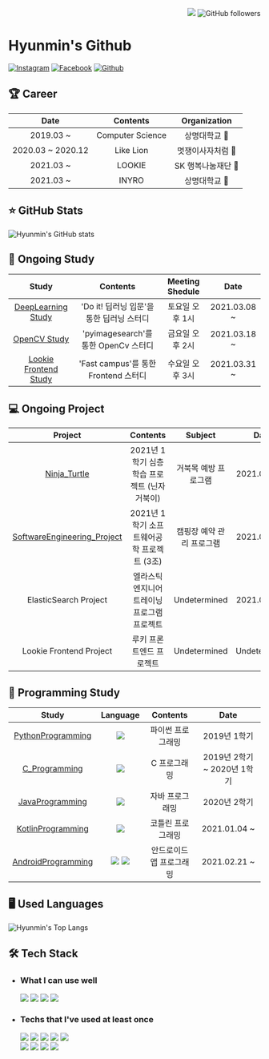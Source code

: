 <p align=right>
    <a href="https://hits.seeyoufarm.com">
        <img src="https://hits.seeyoufarm.com/api/count/incr/badge.svg?url=https%3A%2F%2Fgithub.com%2Fhyunmin0317&count_bg=%2391A8D2&title_bg=%23555555&icon=github.svg&icon_color=%23E7E7E7&title=hits&edge_flat=false"/></a>
    <img alt="GitHub followers" src="https://img.shields.io/github/followers/hyunmin0317?style=social"> 
</p>






# Hyunmin's Github

[![Instagram](https://img.shields.io/badge/Instagram-E4405F?style=round-square&logo=Instagram&logoColor=white&link=https://www.instagram.com/hyunmin_0317/)](https://www.instagram.com/hyunmin_0317/)
[![Facebook](https://img.shields.io/badge/Facebook-1877F2?style=round-square&logo=Facebook&logoColor=white&link=https://www.facebook.com/profile.php?id=100031649032539)](https://www.facebook.com/profile.php?id=100031649032539)
[![Github](https://img.shields.io/badge/Github-181717?style=round-square&logo=Github&logoColor=white&link=https://github.com/hyunmin0317)](https://github.com/hyunmin0317)

## :trophy: Career

|       Date        |     Contents     |        Organization         |
| :---------------: | :--------------: | :-------------------------: |
|     2019.03 ~     | Computer Science |      상명대학교 :deer:      |
| 2020.03 ~ 2020.12 |    Like Lion     |    멋쟁이사자처럼 :lion:    |
|     2021.03 ~     |      LOOKIE      | SK 행복나눔재단 :butterfly: |
|     2021.03 ~     |      INYRO       |      상명대학교 :deer:      |

## :star: GitHub Stats

![Hyunmin's GitHub stats](https://github-readme-stats.vercel.app/api?username=hyunmin0317&show_icons=true)

## :book: Ongoing Study

|                            Study                             |                 Contents                  | Meeting Shedule |     Date     |
| :----------------------------------------------------------: | :---------------------------------------: | :-------------: | :----------: |
| [DeepLearning Study](https://github.com/hyunmin0317/DeepLearning_Study) | 'Do it! 딥러닝 입문'을 통한 딥러닝 스터디 | 토요일 오후 1시 | 2021.03.08 ~ |
| [OpenCV Study](https://github.com/hyunmin0317/OpenCV_Study)  |   'pyimagesearch'를 통한 OpenCv 스터디    | 금요일 오후 2시 | 2021.03.18 ~ |
| [Lookie Frontend Study](https://github.com/hyunmin0317/LOOKIE_FRONT_2021) |   'Fast campus'를 통한 Frontend 스터디    | 수요일 오후 3시 | 2021.03.31 ~ |

##  :computer: Ongoing Project

|                           Project                            |                   Contents                   |          Subject          |     Date     |
| :----------------------------------------------------------: | :------------------------------------------: | :-----------------------: | :----------: |
| [Ninja_Turtle](https://github.com/hyunmin0317/Ninja_Turtle)  | 2021년 1학기 심층학습 프로젝트 (닌자거북이)  |   거북목 예방 프로그램    | 2021.03.29 ~ |
| [SoftwareEngineering_Project](https://github.com/hyunmin0317/SoftwareEngineering_Project) |  2021년 1학기 소프트웨어공학 프로젝트 (3조)  | 캠핑장 예약 관리 프로그램 | 2021.04.01 ~ |
|                    ElasticSearch Project                     | 엘라스틱 엔지니어 트레이닝 프로그램 프로젝트 |       Undetermined        | 2021.04.03 ~ |
|                   Lookie Frontend Project                    |           루키 프론트엔드 프로젝트           |       Undetermined        | Undetermined |

## :blue_book: Programming Study

|                            Study                             |                           Language                           |         Contents         |            Date             |
| :----------------------------------------------------------: | :----------------------------------------------------------: | :----------------------: | :-------------------------: |
| [PythonProgramming](https://github.com/hyunmin0317/PythonProgramming) | <img src="https://img.shields.io/badge/Python-3766AB?style=round-square&logo=Python&logoColor=white"/> |    파이썬 프로그래밍     |        2019년 1학기         |
| [C_Programming](https://github.com/hyunmin0317/C_Programming) | <img src="https://img.shields.io/badge/C-A8B9CC?style=round-square&logo=C&logoColor=white"/> |       C 프로그래밍       | 2019년 2학기 ~ 2020년 1학기 |
| [JavaProgramming](https://github.com/hyunmin0317/JavaProgramming) | <img src="https://img.shields.io/badge/Java-007396?style=round-square&logo=Java&logoColor=white"/> |     자바 프로그래밍      |        2020년 2학기         |
| [KotlinProgramming](https://github.com/hyunmin0317/KotlinProgramming) | <img src="https://img.shields.io/badge/Kotlin-0095D5?style=round-square&logo=Kotlin&logoColor=white"/> |    코틀린 프로그래밍     |        2021.01.04 ~         |
| [AndroidProgramming](https://github.com/hyunmin0317/AndroidProgramming) | <img src="https://img.shields.io/badge/Java-007396?style=round-square&logo=Java&logoColor=white"/> <img src="https://img.shields.io/badge/Kotlin-0095D5?style=round-square&logo=Kotlin&logoColor=white"/> | 안드로이드 앱 프로그래밍 |        2021.02.21 ~         |

## :desktop_computer: Used Languages

![Hyunmin's Top Langs](https://github-readme-stats.vercel.app/api/top-langs/?username=hyunmin0317&layout=compact&hide=tcl,powershell,CSS&langs_count=9)

## :hammer_and_wrench: Tech Stack

* ### What I can use well

  <img src="https://img.shields.io/badge/Python-3766AB?style=round-square&logo=Python&logoColor=white"/>
  <img src="https://img.shields.io/badge/C-A8B9CC?style=round-square&logo=C&logoColor=white"/>
  <img src="https://img.shields.io/badge/Java-007396?style=round-square&logo=Java&logoColor=white"/>
  <img src="https://img.shields.io/badge/Kotlin-0095D5?style=round-square&logo=Kotlin&logoColor=white"/>

* ### Techs that I've used at least once

  <img src="https://img.shields.io/badge/Django-092E20?style=round-square&logo=Django&logoColor=white"/>
  <img src="https://img.shields.io/badge/React-61DAFB?style=round-square&logo=React&logoColor=white"/>
  <img src="https://img.shields.io/badge/JavaScript-F7DF1E?style=round-square&logo=JavaScript&logoColor=white"/> 
  <img src="https://img.shields.io/badge/HTML-E34F26?style=round-square&logo=HTML5&logoColor=white"/>
  <img src="https://img.shields.io/badge/CSS-1572B6?style=round-square&logo=CSS3&logoColor=white"/>
  <br>
  <img src="https://img.shields.io/badge/Elasticsearch-005571?style=round-square&logo=elasticsearch&logoColor=white"/>
  <img src="https://img.shields.io/badge/Jupyter-F37626?style=round-square&logo=Jupyter&logoColor=white"/>
  <img src="https://img.shields.io/badge/Google Cloud-4285F4?style=round-square&logo=google-cloud&logoColor=white"/>
  <img src="https://img.shields.io/badge/AWS-232F3E?style=round-square&logo=amazon-aws&logoColor=white"/>

